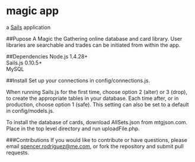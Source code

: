 # magic app

a [Sails](http://sailsjs.org) application

##Pupose
A Magic the Gathering online database and card library. User libraries are searchable and trades can be initiated from within the app.

##Dependencies
Node.js 1.4.28+  
Sails.js 0.10.5+  
MySQL

##Install
Set up your connections in config/connections.js.

When running Sails.js for the first time, choose option 2 (alter) or 3 (drop), to create the appropriate tables in your database. Each time after, or in production, choose option 1 (safe). This setting can also be set to a default in config/models.js.

To install the database of cards, download AllSets.json from mtgjson.com. Place in the top level directory and run uploadFile.php.

###Contributions
If you would like to contribute or have questions, please email <spencer.rodriguez@me.com>, or fork the repository and submit pull requests.